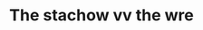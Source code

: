 ---
pid: ws125
title: The stachow vv the wre
location_transcription: 6th stret
coordinates: "[-75.151239271497, 39.947779429463]"
zipcode: '19147'
gen_neighborhood: South Philadelphia
neighborhood: Queen Village,Bella Vista,Pennsport,Italian Market
outside_phl: 
age: '5'
age_range: "<6"
instagram: 
image_file_name: ws_125.jpg
proposal_transcription: 
topic: Unknown
topic_summary: '0'
type: Other No Form
keywords_other: 
credit: Chrestian
image_labels: 
twitter: 
facebook: 
permalink: "/monuments/ws125/"
layout: item-page
---